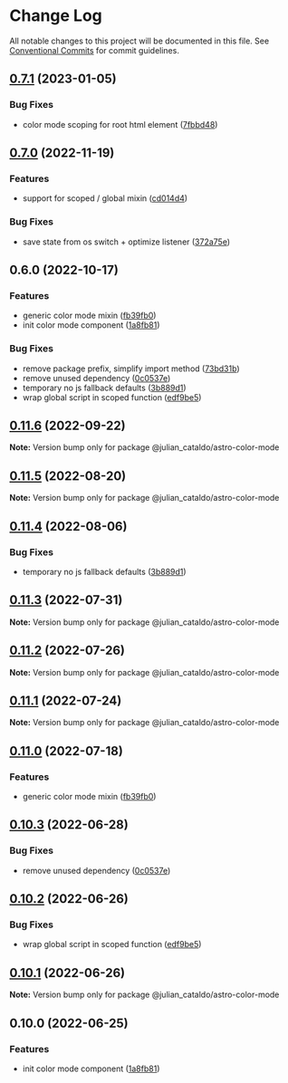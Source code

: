 # Change Log

All notable changes to this project will be documented in this file.
See [Conventional Commits](https://conventionalcommits.org) for commit guidelines.

## [0.7.1](https://github.com/JulianCataldo/web-garden/compare/astro-color-mode@0.7.0...astro-color-mode@0.7.1) (2023-01-05)

### Bug Fixes

- color mode scoping for root html element ([7fbbd48](https://github.com/JulianCataldo/web-garden/commit/7fbbd48f7a1faa4a8d75cd2221607548ad4cd5e8))

## [0.7.0](https://github.com/JulianCataldo/web-garden/compare/astro-color-mode@0.6.0...astro-color-mode@0.7.0) (2022-11-19)

### Features

- support for scoped / global mixin ([cd014d4](https://github.com/JulianCataldo/web-garden/commit/cd014d41265e13092b1f965244bfb69f25788f87))

### Bug Fixes

- save state from os switch + optimize listener ([372a75e](https://github.com/JulianCataldo/web-garden/commit/372a75eef8e100742e11293449ae93aacf1a1566))

## 0.6.0 (2022-10-17)

### Features

- generic color mode mixin ([fb39fb0](https://github.com/JulianCataldo/web-garden/commit/fb39fb0711441ecb8187321ebdeed1c5a8c69c3e))
- init color mode component ([1a8fb81](https://github.com/JulianCataldo/web-garden/commit/1a8fb8105cb9f40572fb7884a4d26dc8b31a37ef))

### Bug Fixes

- remove package prefix, simplify import method ([73bd31b](https://github.com/JulianCataldo/web-garden/commit/73bd31bf1f501624036a74a3f19c5bf83cc9c0a4))
- remove unused dependency ([0c0537e](https://github.com/JulianCataldo/web-garden/commit/0c0537e6a286b6532d7de4a301e41c1f959c012e))
- temporary no js fallback defaults ([3b889d1](https://github.com/JulianCataldo/web-garden/commit/3b889d1db1bedb5eaf481b0e0a65fde18477b347))
- wrap global script in scoped function ([edf9be5](https://github.com/JulianCataldo/web-garden/commit/edf9be57fd6e354fe3bda886748a897f34add5c0))

## [0.11.6](https://github.com/JulianCataldo/web-garden/compare/@julian_cataldo/astro-color-mode@0.11.5...@julian_cataldo/astro-color-mode@0.11.6) (2022-09-22)

**Note:** Version bump only for package @julian_cataldo/astro-color-mode

## [0.11.5](https://github.com/JulianCataldo/web-garden/compare/@julian_cataldo/astro-color-mode@0.11.4...@julian_cataldo/astro-color-mode@0.11.5) (2022-08-20)

**Note:** Version bump only for package @julian_cataldo/astro-color-mode

## [0.11.4](https://github.com/JulianCataldo/web-garden/compare/@julian_cataldo/astro-color-mode@0.11.3...@julian_cataldo/astro-color-mode@0.11.4) (2022-08-06)

### Bug Fixes

- temporary no js fallback defaults ([3b889d1](https://github.com/JulianCataldo/web-garden/commit/3b889d1db1bedb5eaf481b0e0a65fde18477b347))

## [0.11.3](https://github.com/JulianCataldo/web-garden/compare/@julian_cataldo/astro-color-mode@0.11.2...@julian_cataldo/astro-color-mode@0.11.3) (2022-07-31)

**Note:** Version bump only for package @julian_cataldo/astro-color-mode

## [0.11.2](https://github.com/JulianCataldo/web-garden/compare/@julian_cataldo/astro-color-mode@0.11.1...@julian_cataldo/astro-color-mode@0.11.2) (2022-07-26)

**Note:** Version bump only for package @julian_cataldo/astro-color-mode

## [0.11.1](https://github.com/JulianCataldo/web-garden/compare/@julian_cataldo/astro-color-mode@0.11.0...@julian_cataldo/astro-color-mode@0.11.1) (2022-07-24)

**Note:** Version bump only for package @julian_cataldo/astro-color-mode

## [0.11.0](https://github.com/JulianCataldo/web-garden/compare/@julian_cataldo/astro-color-mode@0.10.3...@julian_cataldo/astro-color-mode@0.11.0) (2022-07-18)

### Features

- generic color mode mixin ([fb39fb0](https://github.com/JulianCataldo/web-garden/commit/fb39fb0711441ecb8187321ebdeed1c5a8c69c3e))

## [0.10.3](https://github.com/JulianCataldo/web-garden/compare/@julian_cataldo/astro-color-mode@0.10.2...@julian_cataldo/astro-color-mode@0.10.3) (2022-06-28)

### Bug Fixes

- remove unused dependency ([0c0537e](https://github.com/JulianCataldo/web-garden/commit/0c0537e6a286b6532d7de4a301e41c1f959c012e))

## [0.10.2](https://github.com/JulianCataldo/web-garden/compare/@julian_cataldo/astro-color-mode@0.10.1...@julian_cataldo/astro-color-mode@0.10.2) (2022-06-26)

### Bug Fixes

- wrap global script in scoped function ([edf9be5](https://github.com/JulianCataldo/web-garden/commit/edf9be57fd6e354fe3bda886748a897f34add5c0))

## [0.10.1](https://github.com/JulianCataldo/web-garden/compare/@julian_cataldo/astro-color-mode@0.10.0...@julian_cataldo/astro-color-mode@0.10.1) (2022-06-26)

**Note:** Version bump only for package @julian_cataldo/astro-color-mode

## 0.10.0 (2022-06-25)

### Features

- init color mode component ([1a8fb81](https://github.com/JulianCataldo/web-garden/commit/1a8fb8105cb9f40572fb7884a4d26dc8b31a37ef))
